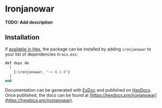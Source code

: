 # Ironjanowar

**TODO: Add description**

## Installation

If [available in Hex](https://hex.pm/docs/publish), the package can be installed
by adding `ironjanowar` to your list of dependencies in `mix.exs`:

```elixir
def deps do
  [
    {:ironjanowar, "~> 0.1.0"}
  ]
end
```

Documentation can be generated with [ExDoc](https://github.com/elixir-lang/ex_doc)
and published on [HexDocs](https://hexdocs.pm). Once published, the docs can
be found at [https://hexdocs.pm/ironjanowar](https://hexdocs.pm/ironjanowar).

